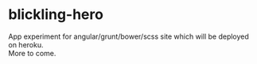 # blickling-hero

App experiment for angular/grunt/bower/scss site which will be deployed on heroku.  
More to come.
